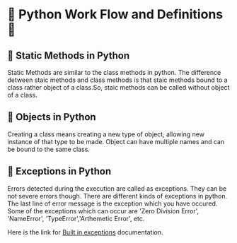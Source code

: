 # &#x1F538; Python Work Flow and Definitions &#x1F538;

## &#x1F538; Static Methods in Python

Static Methods are similar to the class methods in python. The difference detween staic methods and class methods is that staic methods bound to a class rather object of a class.So, staic methods can be called without object of a class.

## &#x1F538; Objects in Python

Creating a class means creating a new type of object, allowing new instance of that type to be made. Object can have multiple names and can be bound to the same class.

## &#x1F538; Exceptions in Python

Errors detected during the execution are called as exceptions. They can be not severe errors though. There are different kinds of exceptions in python. The last line of error message is the exception which you have occured. Some of the exceptions which can occur are 'Zero Division Error', 'NameError', 'TypeError','Arthemetic Error', etc.

Here is the link for [Built in exceptions](https://docs.python.org/3/library/exceptions.html#bltin-exceptions) documentation.

